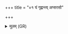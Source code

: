 +++
title = "०१ यं गृह्णन्त्य् अप्सरसो"

+++
<details><summary>मूलम् (GR)</summary>

यं गृह्णन्त्य् अप्सरसो  
यं मथ्नाति बृहस्पतिः ।  
तं कश्यपस्य ब्रह्मणा  
सविता पुनर् आ भरत् ॥
</details>